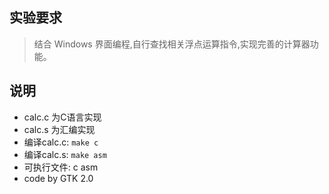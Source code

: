 ## 实验要求
 > 结合 Windows 界面编程,自行查找相关浮点运算指令,实现完善的计算器功能。

## 说明
 - calc.c 为C语言实现
 - calc.s 为汇编实现
 - 编译calc.c: `make c` 
 - 编译calc.s: `make asm`
 - 可执行文件: c asm
 - code by GTK 2.0
